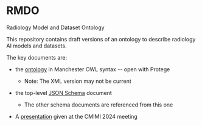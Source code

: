# RMDO
Radiology Model and Dataset Ontology

This repository contains draft versions of an ontology to describe radiology AI models and datasets.

The key documents are:

* the [ontology](RMDO.omn) in Manchester OWL syntax -- open with Protege
  - Note: The XML version may not be current
    
* the top-level [JSON Schema](RMDO.json) document
  - The other schema documents are referenced from this one
 
* A [presentation](CMIMI%202024%20-%20RMDO.pptx) given at the CMIMI 2024 meeting
